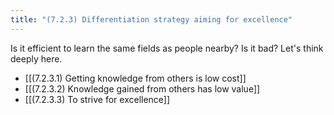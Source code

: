 ```yaml
---
title: "(7.2.3) Differentiation strategy aiming for excellence"
---
```


Is it efficient to learn the same fields as people nearby? Is it bad? Let's think deeply here.

- [[(7.2.3.1) Getting knowledge from others is low cost]]
- [[(7.2.3.2) Knowledge gained from others has low value]]
- [[(7.2.3.3) To strive for excellence]]

